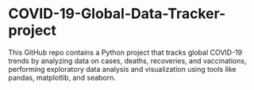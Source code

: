 # COVID-19-Global-Data-Tracker-project
This GitHub repo contains a Python project that tracks global COVID-19 trends by analyzing data on cases, deaths, recoveries, and vaccinations, performing exploratory data analysis and visualization using tools like pandas, matplotlib, and seaborn.
